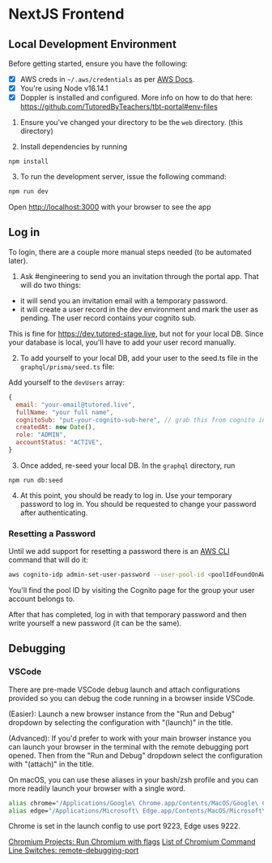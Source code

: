 # NextJS Frontend

## Local Development Environment

Before getting started, ensure you have the following:

- [x] AWS creds in `~/.aws/credentials` as per [AWS Docs](https://docs.aws.amazon.com/cli/latest/userguide/cli-configure-files.html).
- [x] You're using Node v16.14.1
- [x] Doppler is installed and configured. More info on how to do that here: https://github.com/TutoredByTeachers/tbt-portal#env-files

1. Ensure you've changed your directory to be the `web` directory. (this directory)

2. Install dependencies by running

```
npm install
```

3. To run the development server, issue the following command:

```bash
npm run dev
```

Open [http://localhost:3000](http://localhost:3000) with your browser to see the app

## Log in

To login, there are a couple more manual steps needed (to be automated later).

1. Ask #engineering to send you an invitation through the portal app. That will do two things:

- it will send you an invitation email with a temporary password.
- it will create a user record in the dev environment and mark the user as pending. The user record contains your cognito sub.

This is fine for https://dev.tutored-stage.live, but not for your local DB. Since your database is local, you'll have to add your user record manually.

2. To add yourself to your local DB, add your user to the seed.ts file in the `graphql/prisma/seed.ts` file:

Add yourself to the `devUsers` array:

```js
{
  email: "your-email@tutored.live",
  fullName: "your full name",
  cognitoSub: "put-your-cognito-sub-here", // grab this from cognito in aws console
  createdAt: new Date(),
  role: "ADMIN",
  accountStatus: "ACTIVE",
}
```

3. Once added, re-seed your local DB. In the `graphql` directory, run

```
npm run db:seed
```

4. At this point, you should be ready to log in. Use your temporary password to log in. You should be requested to change your password after authenticating.

### Resetting a Password

Until we add support for resetting a password there is an [AWS CLI](https://docs.aws.amazon.com/cli/latest/userguide/getting-started-install.html) command that will do it:

```bash
aws cognito-idp admin-set-user-password --user-pool-id <poolIdFoundOnAWS> --username <userEmail> --password <someTempPassword>
```

You'll find the pool ID by visiting the Cognito page for the group your user account belongs to.

After that has completed, log in with that temporary password and then write yourself a new password (it can be the same).

## Debugging

### VSCode

There are pre-made VSCode debug launch and attach configurations provided so you can debug the code running in a browser inside VSCode.

(Easier): Launch a new browser instance from the "Run and Debug" dropdown by selecting the configuration with "(launch)" in the title.

(Advanced): If you'd prefer to work with your main browser instance you can launch your browser in the terminal with the remote debugging port opened. Then from the "Run and Debug" dropdown select the configuration with "(attach)" in the title.

On macOS, you can use these aliases in your bash/zsh profile and you can more readily launch your browser with a single word.

```bash
alias chrome="/Applications/Google\ Chrome.app/Contents/MacOS/Google\ Chrome --remote-debugging-port=9223"
alias edge="/Applications/Microsoft\ Edge.app/Contents/MacOS/Microsoft\ Edge --remote-debugging-port=9222"
```

Chrome is set in the launch config to use port 9223, Edge uses 9222.

[Chromium Projects: Run Chromium with flags](https://www.chromium.org/developers/how-tos/run-chromium-with-flags/)
[List of Chromium Command Line Switches: remote-debugging-port](https://peter.sh/experiments/chromium-command-line-switches/#remote-debugging-port)
